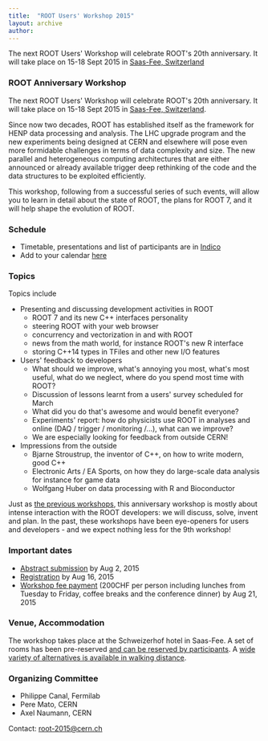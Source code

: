 ```yaml
---
title:  "ROOT Users' Workshop 2015"
layout: archive
author:
---
```


The next ROOT Users' Workshop will celebrate ROOT's 20th anniversary. It will take place
on 15-18 Sept 2015 in
<a href="https://www.saas-fee.ch/en/aktivitaeten-sommer" target="_blank">Saas-Fee,
Switzerland</a>

<h3>ROOT Anniversary Workshop</h3>

<p>The next ROOT Users' Workshop will celebrate ROOT's 20th anniversary. It will take
place on 15-18 Sept 2015 in
<a href="https://www.saas-fee.ch/en/aktivitaeten-sommer" target="_blank">Saas-Fee, Switzerland</a>.</p>

<p style="margin-top: 1em; margin-bottom: 1em; color: rgb(0, 0, 0); font-family: Arial,
Verdana, sans-serif; line-height: 17.055999755859375px;">


<p>Since now two decades, ROOT has established itself as the framework for HENP data processing and analysis. The LHC upgrade program and the new experiments being designed at CERN and elsewhere will pose even more formidable challenges in terms of data complexity and size. The new parallel and heterogeneous computing architectures that are either announced or already available trigger deep rethinking of the code and the data structures to be exploited efficiently.</p>

<p>This workshop, following from a successful series of such events, will allow you to learn in detail about the state of ROOT, the plans for ROOT 7, and it will help shape the evolution of ROOT.</p>

<h3>Schedule</h3>

<ul>
   <li>Timetable, presentations and list of participants are in <a href="https://indico.cern.ch/e/root20" target="_blank">Indico</a></li>
   <li>Add to your calendar <a href="https://indico.cern.ch/export/event/349459.ics" target="_blank">here</a></li>
</ul>

<h3>Topics</h3>

<p>Topics include</p>

<ul>
   <li>Presenting and discussing development activities in ROOT
   <ul>
      <li>ROOT 7 and its new C++ interfaces personality</li>
      <li>steering ROOT with your web browser</li>
      <li>concurrency and vectorization in and with ROOT</li>
      <li>news from the math world, for instance ROOT's new R interface</li>
      <li>storing C++14 types in TFiles and other new I/O features</li>
   </ul>
   </li>
   <li>Users' feedback to developers
   <ul>
      <li>What should we improve, what's annoying you most, what's most useful, what do we neglect, where do you spend most time with ROOT?</li>
      <li>Discussion of lessons learnt from a users' survey scheduled for March</li>
      <li>What did you do that's awesome and would benefit everyone?</li>
      <li>Experiments' report: how do physicists use ROOT in analyses and online (DAQ / trigger / monitoring /...), what can we improve?</li>
      <li>We are especially looking for feedback from outside CERN!</li>
   </ul>
   </li>
   <li>Impressions from the outside
   <ul>
      <li>Bjarne Stroustrup, the inventor of C++, on how to write modern, good C++</li>
      <li>Electronic Arts / EA Sports, on how they do large-scale data analysis for instance for game data</li>
      <li>Wolfgang Huber on data processing with R and Bioconductor</li>
   </ul>
   </li>
</ul>

<p> </p>

<p>Just as <a href="{{ 'news/workshops' | relative_url }}">the previous workshops</a>, this anniversary workshop is mostly
about intense interaction with the ROOT developers: we will discuss, solve, invent and plan.
In the past, these workshops have been eye-openers for users and developers - and we expect
nothing less for the 9th workshop! </p>

<h3>Important dates</h3>

<p> </p>

<ul>
   <li><a href="https://indico.cern.ch/event/349459/call-for-abstracts/submit" target="_blank">Abstract submission</a> by Aug 2, 2015</li>
   <li><a href="https://indico.cern.ch/event/349459/registration/" target="_blank">Registration</a> by Aug 16, 2015</li>
   <li><a href="https://indico.cern.ch/event/349459/registration/#payment" target="_blank">Workshop fee payment</a> (200CHF per person including lunches from Tuesday to Friday, coffee breaks and the conference dinner) by Aug 21, 2015</li>
</ul>

<p> </p>

<h3>Venue, Accommodation</h3>

<p>The workshop takes place at the Schweizerhof hotel in Saas-Fee. A set of rooms has been pre-reserved <a href="https://indico.cern.ch/event/349459" target="_blank">and can be reserved by participants</a>. A <a href="https://www.saas-fee.ch/en/suchen-buchen/hotels/" target="_blank">wide variety of alternatives is available in walking distance</a>.</p>

<h3>Organizing Committee</h3>

<ul>
   <li>Philippe Canal, Fermilab</li>
   <li>Pere Mato, CERN</li>
   <li>Axel Naumann, CERN</li>
</ul>

<p>Contact: <a href="mailto:root-2015@cern.ch">root-2015@cern.ch</a></p>
